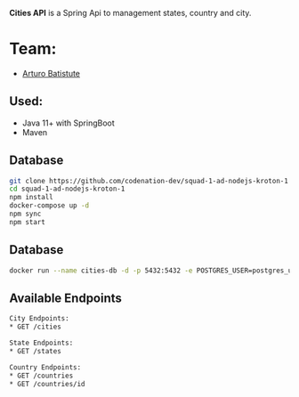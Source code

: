 **Cities API** is a Spring Api to management states, country and city.

# Team:

- [Arturo Batistute](https://github.com/ArturoBatistute)


## Used:

* Java 11+ with SpringBoot
* Maven

## Database

```bash
git clone https://github.com/codenation-dev/squad-1-ad-nodejs-kroton-1
cd squad-1-ad-nodejs-kroton-1
npm install
docker-compose up -d
npm sync
npm start
```

## Database

```bash
docker run --name cities-db -d -p 5432:5432 -e POSTGRES_USER=postgres_user_city -e POSTGRES_PASSWORD=super_password -e POSTGRES_DB=cities postgres
```

## Available Endpoints

```bash
City Endpoints:
* GET /cities

State Endpoints:
* GET /states

Country Endpoints:
* GET /countries
* GET /countries/id

```